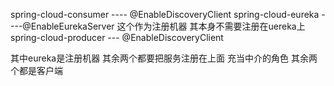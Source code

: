 spring-cloud-consumer    ----  @EnableDiscoveryClient
spring-cloud-eureka      ----@EnableEurekaServer     这个作为注册机器 其本身不需要注册在uereka上
spring-cloud-producer     --- @EnableDiscoveryClient

其中eureka是注册机器   其余两个都要把服务注册在上面   充当中介的角色
其余两个都是客户端
